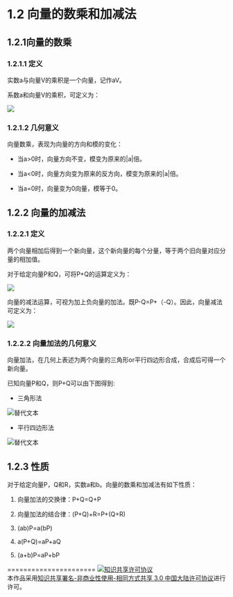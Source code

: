 # 1.2 向量的数乘和加减法

## 1.2.1向量的数乘
### 1.2.1.1 定义

实数a与向量V的乘积是一个向量，记作aV。

系数a和向量V的乘积，可定义为：

<img src="http://latex.codecogs.com/gif.latex? {aV = \left\langle {a{V_1},a{V_2}, \cdots ,a{V_n}} \right\rangle} ">

### 1.2.1.2 几何意义

向量数乘，表现为向量的方向和模的变化：

* 当a>0时，向量方向不变，模变为原来的|a|倍。

* 当a<0时，向量方向变为原来的反方向，模变为原来的|a|倍。

* 当a=0时，向量变为0向量，模等于0。 

## 1.2.2 向量的加减法
### 1.2.2.1 定义
两个向量相加后得到一个新向量，这个新向量的每个分量，等于两个旧向量对应分量的相加值。

对于给定向量P和Q，可将P+Q的运算定义为：

<img src="http://latex.codecogs.com/gif.latex? P + Q = \left\langle {{P_1} + {Q_1},{P_2} + {Q_2}, \cdots ,{P_n} + {Q_n}} \right\rangle ">

向量的减法运算，可视为加上负向量的加法。既P-Q=P+（-Q）。因此，向量减法可定义为：

<img src="http://latex.codecogs.com/gif.latex? P - Q = \left\langle {{P_1} - {Q_1},{P_2} - {Q_2}, \cdots ,{P_n} - {Q_n}} \right\rangle ">

### 1.2.2.2 向量加法的几何意义

向量加法，在几何上表述为两个向量的三角形or平行四边形合成，合成后可得一个新向量。

已知向量P和Q，则P+Q可以由下图得到:

- 三角形法

![替代文本](pic/1-2-1.png "1-2-1.png")


- 平行四边形法

![替代文本](pic/1-2-2.png "1-2-2.png")

## 1.2.3 性质
对于给定向量P，Q和R，实数a和b。向量的数乘和加减法有如下性质：

1. 向量加法的交换律：P+Q=Q+P

2. 向量加法的结合律：(P+Q)+R=P+(Q+R)

3. (ab)P=a(bP)

4. a(P+Q)=aP+aQ

5. (a+b)P=aP+bP

======================
<a rel="license" href="http://creativecommons.org/licenses/by-nc-sa/3.0/cn/"><img alt="知识共享许可协议" style="border-width:0" src="https://i.creativecommons.org/l/by-nc-sa/3.0/cn/88x31.png" /></a><br />本作品采用<a rel="license" href="http://creativecommons.org/licenses/by-nc-sa/3.0/cn/">知识共享署名-非商业性使用-相同方式共享 3.0 中国大陆许可协议</a>进行许可。

